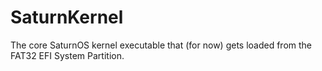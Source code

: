 # SaturnKernel

The core SaturnOS kernel executable that (for now) gets loaded from the FAT32 EFI System Partition.

